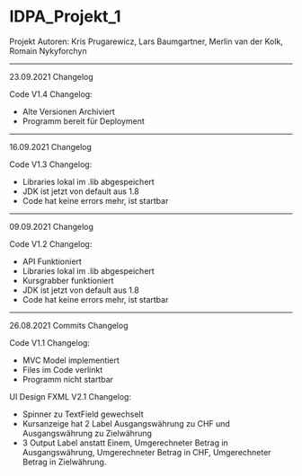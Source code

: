 # IDPA_Projekt_1
Projekt Autoren: Kris Prugarewicz, Lars Baumgartner, Merlin van der Kolk, Romain Nykyforchyn


******************************************************************************************************************************************

23.09.2021 Changelog

Code V1.4
Changelog:

- Alte Versionen Archiviert
- Programm bereit für Deployment


******************************************************************************************************************************************

16.09.2021 Changelog

Code V1.3
Changelog:

- Libraries lokal im .lib abgespeichert
- JDK ist jetzt von default aus 1.8
- Code hat keine errors mehr, ist startbar

******************************************************************************************************************************************

09.09.2021 Changelog

Code V1.2
Changelog:
- API Funktioniert
- Libraries lokal im .lib abgespeichert
- Kursgrabber funktioniert
- JDK ist jetzt von default aus 1.8
- Code hat keine errors mehr, ist startbar


******************************************************************************************************************************************


26.08.2021 Commits Changelog

Code V1.1
Changelog:
- MVC Model implementiert
- Files im Code verlinkt
- Programm nicht startbar

UI Design FXML V2.1
Changelog:
- Spinner zu TextField gewechselt
- Kursanzeige hat 2 Label Ausgangswährung zu CHF und Ausgangswährung zu Zielwährung
- 3 Output Label anstatt Einem, Umgerechneter Betrag in Ausgangswährung, Umgerechneter Betrag in CHF, Umgerechneter Betrag in Zielwährung.
